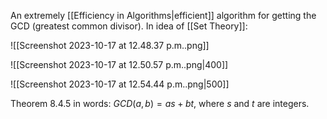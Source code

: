 An extremely [[Efficiency in Algorithms|efficient]] algorithm for getting the GCD (greatest common divisor). In idea of [[Set Theory]]:

![[Screenshot 2023-10-17 at 12.48.37 p.m..png]]

![[Screenshot 2023-10-17 at 12.50.57 p.m..png|400]]

![[Screenshot 2023-10-17 at 12.54.44 p.m..png|500]]

Theorem 8.4.5 in words:
$GCD(a,b) = as + bt$, where $s$ and $t$ are integers. 

